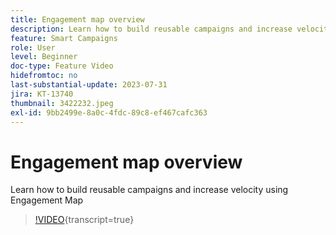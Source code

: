 ```yaml
---
title: Engagement map overview
description: Learn how to build reusable campaigns and increase velocity using Engagement Map
feature: Smart Campaigns
role: User
level: Beginner
doc-type: Feature Video
hidefromtoc: no
last-substantial-update: 2023-07-31
jira: KT-13740
thumbnail: 3422232.jpeg
exl-id: 9bb2499e-8a0c-4fdc-89c8-ef467cafc363
---
```

# Engagement map overview

Learn how to build reusable campaigns and increase velocity using Engagement Map

>[!VIDEO](https://video.tv.adobe.com/v/3422232/?learn=on){transcript=true}

